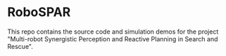 # RoboSPAR
This repo contains the source code and simulation demos for the project "Multi-robot Synergistic Perception and Reactive Planning in Search and Rescue".
